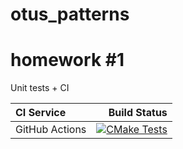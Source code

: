 # otus_patterns

# homework #1
Unit tests + CI

| **CI Service** | Build Status |
|:---------------|-------------:|
| GitHub Actions | [![CMake Tests](https://github.com/erybkin-prog/otus_patterns/actions/workflows/ci-cmake_hw1_tests.yml/badge.svg?branch=main)](https://github.com/erybkin-prog/otus_patterns/actions/workflows/ci-cmake_hw1_tests.yml) |
